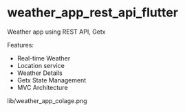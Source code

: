 # weather_app_rest_api_flutter

Weather app using REST API, Getx

Features:
* Real-time Weather
* Location service
* Weather Details
* Getx State Management
* MVC Architecture


lib/weather_app_colage.png
